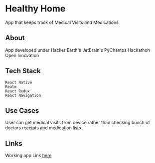 # Healthy Home
App that keeps track of Medical Visits and Medications

## About
App developed under Hacker Earth's JetBrain's PyChamps Hackathon Open Innovation

## Tech Stack
    React Native
    Realm
    React Redux
    React Navigation 

## Use Cases
User can get medical visits from device rather than checking bunch of doctors receipts and medication lists

## Links
Working app Link [here](https://www.youtube.com/watch?v=2mL6JwET5pQ)
